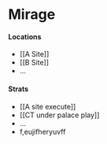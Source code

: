 # Mirage 

#### Locations
- [[A Site]]
- [[B Site]]
- ...
#### Strats
- [[A site execute]]
- [[CT under palace play]]
- ...
- f,eujifheryuvff